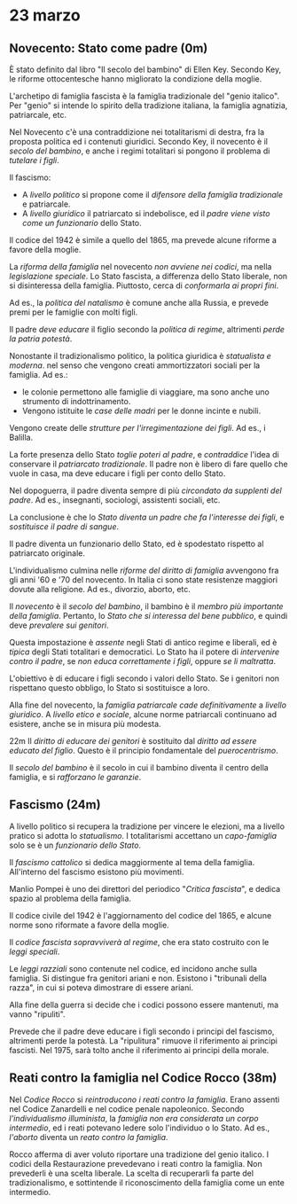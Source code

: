 # 23 marzo

<!--
vim: spell:spelllang=it
-->

## Novecento: Stato come padre (0m)

È stato definito dal libro "Il secolo del bambino" di Ellen Key.
Secondo Key, le riforme ottocentesche hanno migliorato la condizione della moglie.

L'archetipo di famiglia fascista è la famiglia tradizionale del "genio italico".
Per "genio" si intende lo spirito della tradizione italiana, la famiglia agnatizia, patriarcale, etc.

Nel Novecento c'è una contraddizione nei totalitarismi di destra, fra la proposta politica ed i contenuti giuridici.
Secondo Key, il novecento è il *secolo del bambino*, e anche i regimi totalitari si pongono il problema di *tutelare i figli*.

Il fascismo:

* A *livello politico* si propone come il *difensore della famiglia tradizionale* e patriarcale.
* A *livello giuridico* il patriarcato si indebolisce, ed il *padre viene visto come un funzionario* dello Stato.

Il codice del 1942 è simile a quello del 1865, ma prevede alcune riforme a favore della moglie.

La *riforma della famiglia* nel novecento *non avviene nei codici*, ma nella *legislazione speciale*.
Lo Stato fascista, a differenza dello Stato liberale, non si disinteressa della famiglia.
Piuttosto, cerca di *conformarla ai propri fini*.

Ad es., la *politica del natalismo* è comune anche alla Russia, e prevede premi per le famiglie con molti figli.

Il padre *deve educare* il figlio secondo la *politica di regime*, altrimenti *perde la patria potestà*.

Nonostante il tradizionalismo politico, la politica giuridica è *statualista e moderna*. nel senso che vengono creati ammortizzatori sociali per la famiglia.
Ad es.:

* le colonie permettono alle famiglie di viaggiare, ma sono anche uno strumento di indottrinamento.
* Vengono istituite le *case delle madri* per le donne incinte e nubili.

Vengono create delle *strutture per l'irregimentazione dei figli*. Ad es., i Balilla.

La forte presenza dello Stato *toglie poteri al padre*, e *contraddice* l'idea di conservare il *patriarcato tradizionale*.
Il padre non è libero di fare quello che vuole in casa, ma deve educare i figli per conto dello Stato.

Nel dopoguerra, il padre diventa sempre di più *circondato da supplenti del padre*.
Ad es., insegnanti, sociologi, assistenti sociali, etc.

La conclusione è che lo *Stato diventa un padre che fa l'interesse dei figli*, e *sostituisce il padre di sangue*.

Il padre diventa un funzionario dello Stato, ed è spodestato rispetto al patriarcato originale.

L'individualismo culmina nelle *riforme del diritto di famiglia* avvengono fra gli anni '60 e '70 del novecento.
In Italia ci sono state resistenze maggiori dovute alla religione.
Ad es., divorzio, aborto, etc.

Il *novecento* è il *secolo del bambino*, il bambino è il *membro più importante della famiglia*.
Pertanto, lo *Stato che si interessa del bene pubblico*, e quindi deve *prevalere sui genitori*.

Questa impostazione è *assente* negli Stati di antico regime e liberali, ed è *tipica* degli Stati totalitari e democratici.
Lo Stato ha il potere di *intervenire contro il padre*, se *non educa correttamente i figli*, oppure *se li maltratta*.

L'obiettivo è di educare i figli secondo i valori dello Stato.
Se i genitori non rispettano questo obbligo, lo Stato si sostituisce a loro.

Alla fine del novecento, la *famiglia patriarcale cade definitivamente* a *livello giuridico*.
A *livello etico e sociale*, alcune norme patriarcali continuano ad esistere, anche se in misura più modesta.

22m Il *diritto di educare dei genitori* è sostituito dal *diritto ad essere educato del figlio*.
Questo è il principio fondamentale del *puerocentrismo*.

Il *secolo del bambino* è il secolo in cui il bambino diventa il centro della famiglia, e si *rafforzano le garanzie*.

## Fascismo (24m)

A livello politico si recupera la tradizione per vincere le elezioni, ma a livello pratico si adotta lo *statualismo*.
I totalitarismi accettano un *capo-famiglia* solo se è un *funzionario dello Stato*.

Il *fascismo cattolico* si dedica maggiormente al tema della famiglia.
All'interno del fascismo esistono più movimenti.

Manlio Pompei è uno dei direttori del periodico "*Critica fascista*", e dedica spazio al problema della famiglia.

Il codice civile del 1942 è l'aggiornamento del codice del 1865, e alcune norme sono riformate a favore della moglie.

Il *codice fascista sopravviverà al regime*, che era stato costruito con le *leggi speciali*.

Le *leggi razziali* sono contenute nel codice, ed incidono anche sulla famiglia.
Si distingue fra genitori ariani e non.
Esistono i "tribunali della razza", in cui si poteva dimostrare di essere ariani.

Alla fine della guerra si decide che i codici possono essere mantenuti, ma vanno "ripuliti".

Prevede che il padre deve educare i figli secondo i principi del fascismo, altrimenti perde la potestà.
La "ripulitura" rimuove il riferimento ai principi fascisti.
Nel 1975, sarà tolto anche il riferimento ai principi della morale.

## Reati contro la famiglia nel Codice Rocco (38m)

Nel *Codice Rocco* si *reintroducono i reati contro la famiglia*.
Erano assenti nel Codice Zanardelli e nel codice penale napoleonico.
Secondo *l'individualismo illuminista*, la *famiglia non era considerata un corpo intermedio*, ed i reati potevano ledere solo l'individuo o lo Stato.
Ad es., *l'aborto* diventa un *reato contro la famiglia*.

Rocco afferma di aver voluto riportare una tradizione del genio italico.
I codici della Restaurazione prevedevano i reati contro la famiglia.
Non prevederli è una scelta liberale.
La scelta di recuperarli fa parte del tradizionalismo, e sottintende il riconoscimento della famiglia come un ente intermedio.
